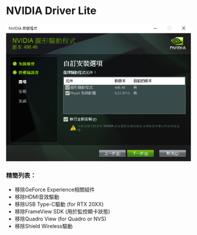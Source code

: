 # NVIDIA Driver Lite

![demo](/demo.png)

### 精簡列表：
- 移除GeForce Experience相關組件
- 移除HDMI音效驅動
- 移除USB Type-C驅動 (for RTX 20XX)
- 移除FrameView SDK (用於監控顯卡狀態)
- 移除Quadro View (for Quadro or NVS)
- 移除Shield Wireless驅動
